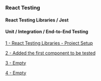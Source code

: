 ### React Testing

#### React Testing Libraries / Jest

#### Unit / Integration / End-to-End Testing

[1 - React Testing Libraries - Project Setup ](../../tree//)

[2 - Added the first component to be tested ](../../tree/6b36e9dcf91cffe33dcbd858c33e59787ab0f408/)

[3 - Empty ](../../tree//)

[4 - Empty ](../../tree//)
